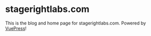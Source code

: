 # stagerightlabs.com

This is the blog and home page for stagerightlabs.com.  Powered by [VuePress](https://vuepress.vuejs.org/)!
